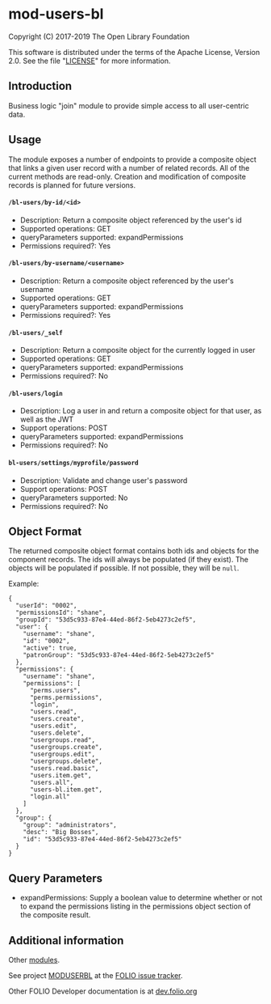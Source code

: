 # mod-users-bl

Copyright (C) 2017-2019 The Open Library Foundation

This software is distributed under the terms of the Apache License,
Version 2.0. See the file "[LICENSE](LICENSE)" for more information.

## Introduction

Business logic "join" module to provide simple access to all user-centric data.

## Usage

The module exposes a number of endpoints to provide a composite object that links a given user record with a number of related records. All of the current methods are read-only. Creation and modification of composite records is planned for future versions.

#### `/bl-users/by-id/<id>`
* Description: Return a composite object referenced by the user's id
* Supported operations: GET
* queryParameters supported: expandPermissions
* Permissions required?: Yes


#### `/bl-users/by-username/<username>`
* Description: Return a composite object referenced by the user's username
* Supported operations: GET
* queryParameters supported: expandPermissions
* Permissions required?: Yes

#### `/bl-users/_self`
* Description: Return a composite object for the currently logged in user
* Supported operations: GET
* queryParameters supported: expandPermissions
* Permissions required?: No

#### `/bl-users/login`
* Description: Log a user in and return a composite object for that user, as well as the JWT
* Support operations: POST
* queryParameters supported: expandPermissions
* Permissions required?: No

#### `bl-users/settings/myprofile/password`
* Description: Validate and change user's password
* Support operations: POST
* queryParameters supported: No
* Permissions required?: No

## Object Format

The returned composite object format contains both ids and objects for the component records. The ids will always be populated (if they exist). The objects will be populated if possible. If not possible, they will be `null`.

Example:
~~~~
{
  "userId": "0002",
  "permissionsId": "shane",
  "groupId": "53d5c933-87e4-44ed-86f2-5eb4273c2ef5",
  "user": {
    "username": "shane",
    "id": "0002",
    "active": true,
    "patronGroup": "53d5c933-87e4-44ed-86f2-5eb4273c2ef5"
  },
  "permissions": {
    "username": "shane",
    "permissions": [
      "perms.users",
      "perms.permissions",
      "login",
      "users.read",
      "users.create",
      "users.edit",
      "users.delete",
      "usergroups.read",
      "usergroups.create",
      "usergroups.edit",
      "usergroups.delete",
      "users.read.basic",
      "users.item.get",
      "users.all",
      "users-bl.item.get",
      "login.all"
    ]
  },
  "group": {
    "group": "administrators",
    "desc": "Big Bosses",
    "id": "53d5c933-87e4-44ed-86f2-5eb4273c2ef5"
  }
}
~~~~

## Query Parameters
 * expandPermissions: Supply a boolean value to determine whether or not to expand the permissions listing in the permissions object section of the composite result.

## Additional information

Other [modules](https://dev.folio.org/source-code/#server-side).

See project [MODUSERBL](https://issues.folio.org/browse/MODUSERBL)
at the [FOLIO issue tracker](https://dev.folio.org/guidelines/issue-tracker/).

Other FOLIO Developer documentation is at [dev.folio.org](https://dev.folio.org/)
